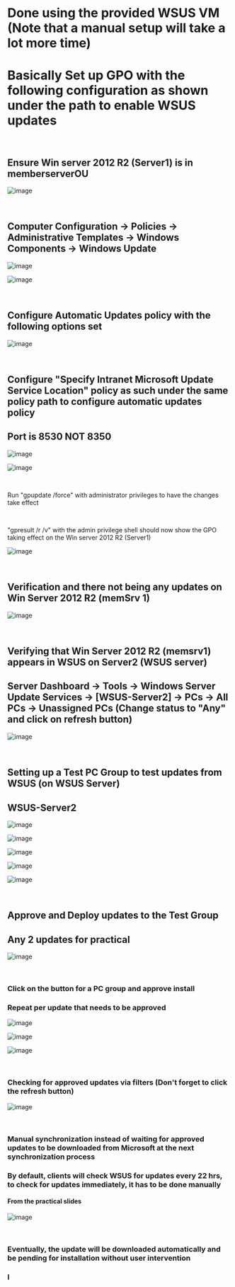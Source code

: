 # Done using the provided WSUS VM (Note that a manual setup will take a lot more time)  
# Basically Set up GPO with the following configuration as shown under the path to enable WSUS updates  
<br>

## Ensure Win server 2012 R2 (Server1) is in memberserverOU  

![image](../images/Pasted%20image%2020230719135806.png)  

<br>

## Computer Configuration -> Policies -> Administrative Templates -> Windows Components -> Windows Update  

![image](../images/Pasted%20image%2020230719132024.png)  

![image](../images/Pasted%20image%2020230719132229.png)  

<br>

## Configure Automatic Updates policy with the following options set  

![image](../images/Pasted%20image%2020230719132433.png)  

<br>

## Configure "Specify Intranet Microsoft Update Service Location" policy as such under the same policy path to configure automatic updates policy  
## Port is 8530 NOT 8350

![image](../images/Pasted%20image%2020230719134404.png)  

![image](../images/Pasted%20image%2020230719153003.png)  

<br>

Run "gpupdate /force" with administrator privileges to have the changes take effect  

<br>

"gpresult /r /v" with the admin privilege shell should now show the GPO taking effect on the Win server 2012 R2 (Server1)  

![image](../images/Pasted%20image%2020230719135541.png)  

<br>

## Verification and there not being any updates on Win Server 2012 R2 (memSrv 1)

![image](../images/Pasted%20image%2020230719153559.png)  

<br>

## Verifying that Win Server 2012 R2 (memsrv1) appears in WSUS on Server2 (WSUS server)
## Server Dashboard -> Tools -> Windows Server Update Services -> \[WSUS-Server2\] -> PCs -> All PCs -> Unassigned PCs (Change status to "Any" and click on refresh button)

![image](../images/Pasted%20image%2020230719153945.png)  

<br>

## Setting up a Test PC Group to test updates from WSUS (on WSUS Server)  
## WSUS-Server2  

![image](../images/Pasted%20image%2020230719182832.png)  

![image](../images/Pasted%20image%2020230719183000.png)  

![image](../images/Pasted%20image%2020230719183110.png)  

![image](../images/Pasted%20image%2020230719183320.png)  

![image](../images/Pasted%20image%2020230719183412.png)  

<br>

## Approve and Deploy updates to the Test Group  
## Any 2 updates for practical  

![image](../images/Pasted%20image%2020230719183741.png)

<br>

### Click on the button for a PC group and approve install  
### Repeat per update that needs to be approved  

![image](../images/Pasted%20image%2020230719183841.png)  

![image](../images/Pasted%20image%2020230719183926.png)  

![image](../images/Pasted%20image%2020230719184012.png)  

<br>

### Checking for approved updates via filters (Don't forget to click the refresh button)  

![image](Pasted%20image%2020230719184516.png)

<br>

### Manual synchronization instead of waiting for approved updates to be downloaded from Microsoft at the next synchronization process  
### By default, clients will check WSUS for updates every 22 hrs, to check for updates immediately, it has to be done manually  

#### From the practical slides  

![image](../images/Pasted%20image%2020230719184552.png)  

<br>

### Eventually, the update will be downloaded automatically and be pending for installation without user intervention  

### I